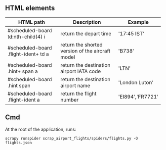 ## HTML elements

| HTML path | Description | Example |
|---|---|---|
| #scheduled-board td:nth-child(4) i | return the depart time | '17:45 IST'
| #scheduled-board .flight-ident+ td a | return the shorted version of the aircraft model | 'B738'
| #scheduled-board .hint+ span a | return the destination airport IATA code | 'LTN'
| #scheduled-board .hint span | return the destination airport name | 'London Luton'
| #scheduled-board .flight-ident a | return the flight number | 'EI894','FR7721'


## Cmd
At the root of the application, runs:

`scrapy runspider scrap_airport_flights/spiders/flights.py -O flights.json`